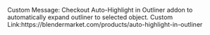 Custom Message: Checkout Auto-Highlight in Outliner addon to automatically expand outliner to selected object.
Custom Link:<z>https<z>://blendermarket.com/products/auto-highlight-in-outliner
